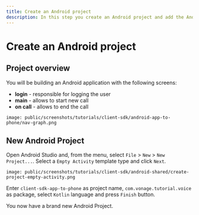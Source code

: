 ```yaml
---
title: Create an Android project
description: In this step you create an Android project and add the Android Client SDK library.
---
```


# Create an Android project

## Project overview

You will be building an Android application with the following screens:

- **login** - responsible for logging the user
- **main** - allows to start new call
- **on call** - allows to end the call

```screenshot
image: public/screenshots/tutorials/client-sdk/android-app-to-phone/nav-graph.png
```

## New Android Project

Open Android Studio and, from the menu, select `File` > `New` > `New Project...`. Select a `Empty Activity` template type and click `Next`.

```screenshot
image: public/screenshots/tutorials/client-sdk/android-shared/create-project-empty-activity.png
```

Enter `client-sdk-app-to-phone` as project name, `com.vonage.tutorial.voice` as package, select `Kotlin` language and press `Finish` button.

You now have a brand new Android Project.
